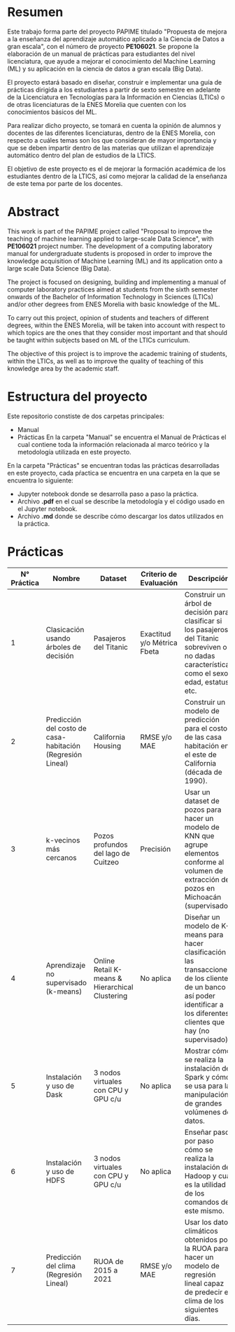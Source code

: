 # Resumen

Este trabajo forma parte del proyecto PAPIME titulado "Propuesta de mejora a la
enseñanza del aprendizaje automático aplicado a la Ciencia de Datos a gran escala",
con el número de proyecto **PE106021**. Se propone la elaboración de un manual de
prácticas para estudiantes del nivel licenciatura, que ayude a mejorar el conocimiento
del Machine Learning (ML) y su aplicación en la ciencia de datos a gran escala (Big
Data).

El proyecto estará basado en diseñar, construir e implementar una guía de prácticas 
dirigida a los estudiantes a partir de sexto semestre en adelante de la Licenciatura
en Tecnologías para la Información en Ciencias (LTICs) o de otras licenciaturas de la
ENES Morelia que cuenten con los conocimientos básicos del ML.

Para realizar dicho proyecto, se tomará en cuenta la opinión de alumnos y docentes
de las diferentes licenciaturas, dentro de la ENES Morelia, con respecto a cuáles temas
son los que consideran de mayor importancia y que se deben impartir dentro de las
materias que utilizan el aprendizaje automático dentro del plan de estudios de la
LTICS.

El objetivo de este proyecto es el de mejorar la formación académica de los estudiantes dentro de la LTICS, 
así como mejorar la calidad de la enseñanza de este tema por parte de los docentes.


# Abstract

This work is part of the PAPIME project called "Proposal to improve the teaching
of machine learning applied to large-scale Data Science", with **PE106021** project number. 
The development of a computing laboratory manual for undergraduate students
is proposed in order to improve the knowledge acquisition of Machine Learning (ML)
and its application onto a large scale Data Science (Big Data).

The project is focused on designing, building and implementing a manual of computer 
laboratory practices aimed at students from the sixth semester onwards of the
Bachelor of Information Technology in Sciences (LTICs) and/or other degrees from
ENES Morelia with basic knowledge of the ML.

To carry out this project, opinion of students and teachers of different degrees,
within the ENES Morelia, will be taken into account with respect to which topics
are the ones that they consider most important and that should be taught within
subjects based on ML of the LTICs curriculum.

The objective of this project is to improve the academic training of students,
within the LTICs, as well as to improve the quality of teaching of this knowledge area
by the academic staff.

# Estructura del proyecto

Este repositorio constiste de dos carpetas principales:
- Manual
- Prácticas
En la carpeta "Manual" se encuentra el Manual de Prácticas el cual contiene toda la información relacionada al marco teórico y la metodología utilizada en este proyecto.

En la carpeta "Prácticas" se encuentran todas las prácticas desarrolladas en este proyecto, cada pŕactica se encuentra en una carpeta en la que se encuentra lo siguiente:
- Jupyter notebook donde se desarrolla paso a paso la práctica.
- Archivo **.pdf** en el cual se describe la metodología y el código usado en el Jupyter notebook.
- Archivo **.md** donde se describe cómo descargar los datos utilizados en la práctica.

# Prácticas
| N°  Práctica | Nombre                                                     | Dataset                                         | Criterio de  Evaluación     | Descripción                                                                                                                                                                     |
|--------------|------------------------------------------------------------|-------------------------------------------------|-----------------------------|---------------------------------------------------------------------------------------------------------------------------------------------------------------------------------|
| 1            | Clasicación usando árboles de decisión                     | Pasajeros del Titanic                           | Exactitud y/o Métrica Fbeta | Construir un árbol de decisión para clasificar si los pasajeros del Titanic sobreviven o no dadas características como el sexo, edad, estatus, etc.                             |
| 2            | Predicción del costo de casa-habitación (Regresión Lineal) | California Housing                              | RMSE y/o MAE                | Construir un modelo de predicción para el costo de las casa habitación en el este de California (década de 1990).                                                               |
| 3            | k-vecinos más cercanos                                     | Pozos profundos del lago de Cuitzeo             | Precisión                   | Usar un dataset de pozos para hacer un modelo de KNN que agrupe elementos conforme al volumen de extracción de pozos en Michoacán (supervisado).                                |
| 4            | Aprendizaje no supervisado (k-means)                       | Online Retail K-means & Hierarchical Clustering | No aplica                   | Diseñar un modelo de K-means para hacer clasificación las transacciones de los clientes de un banco y así poder identificar a los diferentes clientes que hay (no supervisado). |
| 5            | Instalación y uso de Dask                                  | 3 nodos virtuales con CPU y GPU c/u             | No aplica                   | Mostrar cómo se realiza la instalación de Spark y cómo se usa para la manipulación de grandes volúmenes de datos.                                                               |
| 6            | Instalación y uso de HDFS                                  | 3 nodos virtuales con CPU y GPU c/u             | No aplica                   | Enseñar paso por paso cómo se realiza la instalación de Hadoop y cuál es la utilidad de los comandos de este mismo.                                                             |
| 7            | Predicción del clima (Regresión Lineal)                    | RUOA de 2015 a 2021                             | RMSE y/o MAE                | Usar los datos climáticos obtenidos por la RUOA para hacer un modelo de regresión lineal capaz de predecir el clima de los siguientes días.                                     |
